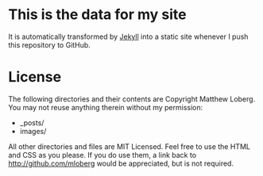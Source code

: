# This is the data for my site

It is automatically transformed by [Jekyll](http://github.com/mojombo/jekyll) into a static site whenever I push this repository to GitHub.

# License

The following directories and their contents are Copyright Matthew Loberg. You may not reuse anything therein without my permission:

* _posts/
* images/

All other directories and files are MIT Licensed. Feel free to use the HTML and CSS as you please. If you do use them, a link back to http://github.com/mloberg would be appreciated, but is not required.